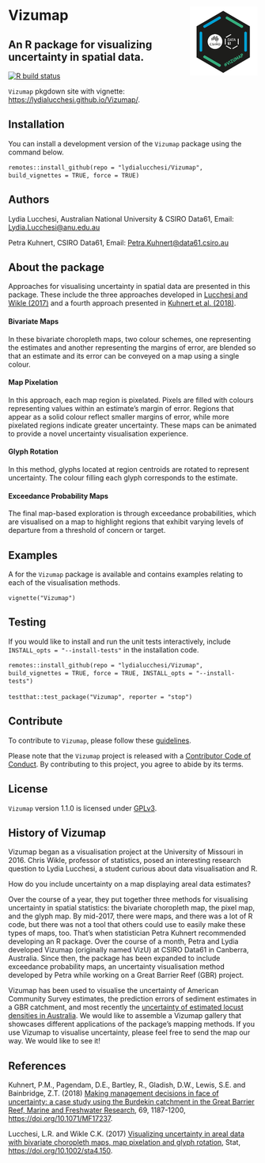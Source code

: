 
<!-- README.md is generated from README.Rmd. Please edit that file -->

# Vizumap <img src='man/figures/Vizumap_Hex.png' align="right" height="138.5" />

## An R package for visualizing uncertainty in spatial data.

[![R build
status](https://github.com/lydialucchesi/Vizumap/workflows/R-CMD-check/badge.svg)](https://github.com/lydialucchesi/Vizumap/actions)

`Vizumap` pkgdown site with vignette:
<https://lydialucchesi.github.io/Vizumap/>.

## Installation

You can install a development version of the `Vizumap` package using the
command below.

    remotes::install_github(repo = "lydialucchesi/Vizumap", build_vignettes = TRUE, force = TRUE)

## Authors

Lydia Lucchesi, Australian National University & CSIRO Data61, Email:
<Lydia.Lucchesi@anu.edu.au>

Petra Kuhnert, CSIRO Data61, Email: <Petra.Kuhnert@data61.csiro.au>

## About the package

Approaches for visualising uncertainty in spatial data are presented in
this package. These include the three approaches developed in [Lucchesi
and Wikle
(2017)](http://faculty.missouri.edu/~wiklec/LucchesiWikle2017Stat) and a
fourth approach presented in [Kuhnert et
al. (2018)](https://publications.csiro.au/publications/#publication/PIcsiro:EP168206).

#### Bivariate Maps

In these bivariate choropleth maps, two colour schemes, one representing
the estimates and another representing the margins of error, are blended
so that an estimate and its error can be conveyed on a map using a
single colour.

#### Map Pixelation

In this approach, each map region is pixelated. Pixels are filled with
colours representing values within an estimate’s margin of error.
Regions that appear as a solid colour reflect smaller margins of error,
while more pixelated regions indicate greater uncertainty. These maps
can be animated to provide a novel uncertainty visualisation experience.

#### Glyph Rotation

In this method, glyphs located at region centroids are rotated to
represent uncertainty. The colour filling each glyph corresponds to the
estimate.

#### Exceedance Probability Maps

The final map-based exploration is through exceedance probabilities,
which are visualised on a map to highlight regions that exhibit varying
levels of departure from a threshold of concern or target.

## Examples

A for the `Vizumap` package is available and contains examples relating
to each of the visualisation methods.

    vignette("Vizumap")

## Testing

If you would like to install and run the unit tests interactively,
include `INSTALL_opts = "--install-tests"` in the installation code.

    remotes::install_github(repo = "lydialucchesi/Vizumap", build_vignettes = TRUE, force = TRUE, INSTALL_opts = "--install-tests")
    
    testthat::test_package("Vizumap", reporter = "stop")

## Contribute

To contribute to `Vizumap`, please follow these
[guidelines](CONTRIBUTING.md).

Please note that the `Vizumap` project is released with a [Contributor
Code of Conduct](CONDUCT.md). By contributing to this project, you agree
to abide by its terms.

## License

`Vizumap` version 1.1.0 is licensed under [GPLv3](LICENSE.md).

## History of Vizumap

Vizumap began as a visualisation project at the University of Missouri
in 2016. Chris Wikle, professor of statistics, posed an interesting
research question to Lydia Lucchesi, a student curious about data
visualisation and R.

How do you include uncertainty on a map displaying areal data estimates?

Over the course of a year, they put together three methods for
visualising uncertainty in spatial statistics: the bivariate choropleth
map, the pixel map, and the glyph map. By mid-2017, there were maps, and
there was a lot of R code, but there was not a tool that others could
use to easily make these types of maps, too. That’s when statistician
Petra Kuhnert recommended developing an R package. Over the course of a
month, Petra and Lydia developed Vizumap (originally named VizU) at
CSIRO Data61 in Canberra, Australia. Since then, the package has been
expanded to include exceedance probability maps, an uncertainty
visualisation method developed by Petra while working on a Great Barrier
Reef (GBR) project.

Vizumap has been used to visualise the uncertainty of American Community
Survey estimates, the prediction errors of sediment estimates in a GBR
catchment, and most recently the [uncertainty of estimated locust
densities in
Australia](https://www.nature.com/articles/s41598-020-73897-1/figures/4).
We would like to assemble a Vizumap gallery that showcases different
applications of the package’s mapping methods. If you use Vizumap to
visualise uncertainty, please feel free to send the map our way. We
would like to see it\!

## References

Kuhnert, P.M., Pagendam, D.E., Bartley, R., Gladish, D.W., Lewis, S.E.
and Bainbridge, Z.T. (2018) [Making management decisions in face of
uncertainty: a case study using the Burdekin catchment in the Great
Barrier Reef, Marine and Freshwater
Research](https://publications.csiro.au/publications/#publication/PIcsiro:EP168206),
69, 1187-1200, <https://doi.org/10.1071/MF17237>.

Lucchesi, L.R. and Wikle C.K. (2017) [Visualizing uncertainty in areal
data with bivariate choropleth maps, map pixelation and glyph
rotation](http://faculty.missouri.edu/~wiklec/LucchesiWikle2017Stat),
Stat, <https://doi.org/10.1002/sta4.150>.
